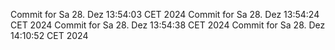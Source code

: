 Commit for Sa 28. Dez 13:54:03 CET 2024
Commit for Sa 28. Dez 13:54:24 CET 2024
Commit for Sa 28. Dez 13:54:38 CET 2024
Commit for Sa 28. Dez 14:10:52 CET 2024
